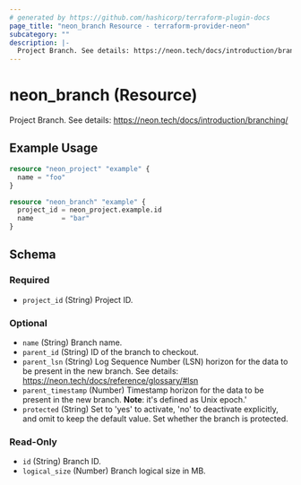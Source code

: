 ```yaml
---
# generated by https://github.com/hashicorp/terraform-plugin-docs
page_title: "neon_branch Resource - terraform-provider-neon"
subcategory: ""
description: |-
  Project Branch. See details: https://neon.tech/docs/introduction/branching/
---
```


# neon_branch (Resource)

Project Branch. See details: https://neon.tech/docs/introduction/branching/

## Example Usage

```terraform
resource "neon_project" "example" {
  name = "foo"
}

resource "neon_branch" "example" {
  project_id = neon_project.example.id
  name       = "bar"
}
```

<!-- schema generated by tfplugindocs -->
## Schema

### Required

- `project_id` (String) Project ID.

### Optional

- `name` (String) Branch name.
- `parent_id` (String) ID of the branch to checkout.
- `parent_lsn` (String) Log Sequence Number (LSN) horizon for the data to be present in the new branch.
See details: https://neon.tech/docs/reference/glossary/#lsn
- `parent_timestamp` (Number) Timestamp horizon for the data to be present in the new branch.
**Note**: it's defined as Unix epoch.'
- `protected` (String) Set to 'yes' to activate, 'no' to deactivate explicitly, and omit to keep the default value.
Set whether the branch is protected.

### Read-Only

- `id` (String) Branch ID.
- `logical_size` (Number) Branch logical size in MB.
